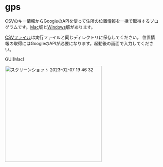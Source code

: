 # gps
CSVのキー情報からGoogleのAPIを使って住所の位置情報を一括で取得するプログラムです。[Mac](https://github.com/tkedjp/gps/raw/main/gps_app_mac.zip)版と[Windows](https://github.com/tkedjp/gps/raw/main/gps_app_win.zip)版があります。

[CSVファイル](https://github.com/tkedjp/gps/blob/main/list.csv)は実行ファイルと同じディレクトリに保存してください。
位置情報の取得にはGoogleのAPIが必要になります。起動後の画面で入力してください。

GUI(Mac)

<img width="317" alt="スクリーンショット 2023-02-07 19 46 32" src="https://user-images.githubusercontent.com/120151701/217224254-aeb3cf7a-bdf3-4e59-9f85-39e48ab3c24d.png">
